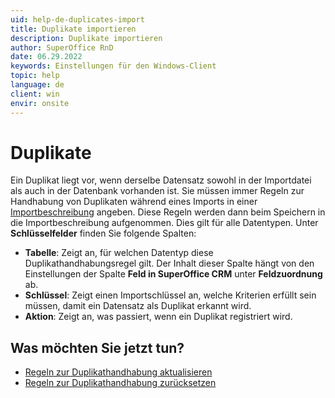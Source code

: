 ```yaml
---
uid: help-de-duplicates-import
title: Duplikate importieren
description: Duplikate importieren
author: SuperOffice RnD
date: 06.29.2022
keywords: Einstellungen für den Windows-Client
topic: help
language: de
client: win
envir: onsite
---
```


# Duplikate

Ein Duplikat liegt vor, wenn derselbe Datensatz sowohl in der Importdatei als auch in der Datenbank vorhanden ist. Sie müssen immer Regeln zur Handhabung von Duplikaten während eines Imports in einer [Importbeschreibung][1] angeben. Diese Regeln werden dann beim Speichern in die Importbeschreibung aufgenommen. Dies gilt für alle Datentypen. Unter **Schlüsselfelder** finden Sie folgende Spalten:

* **Tabelle**: Zeigt an, für welchen Datentyp diese Duplikathandhabungsregel gilt. Der Inhalt dieser Spalte hängt von den Einstellungen der Spalte **Feld in SuperOffice CRM** unter **Feldzuordnung** ab.
* **Schlüssel**: Zeigt einen Importschlüssel an, welche Kriterien erfüllt sein müssen, damit ein Datensatz als Duplikat erkannt wird.
* **Aktion**: Zeigt an, was passiert, wenn ein Duplikat registriert wird.

## Was möchten Sie jetzt tun?

* [Regeln zur Duplikathandhabung aktualisieren][2]
* [Regeln zur Duplikathandhabung zurücksetzen][3]

<!-- Referenced links -->
[1]: import-descriptions.md
[2]: updating-rules-for-duplicate-handling.md
[3]: resetting-rules-for-duplicate-handling.md

<!-- Referenced images -->
